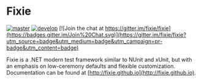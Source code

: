 # Fixie

[![master](https://ci.appveyor.com/api/projects/status/o5uuuqq6m61xudkw/branch/master?svg=true&pendingText=master%20-%20pending&passingText=master%20-%20passing&failingText=master%20-%20failing)](https://ci.appveyor.com/project/plioi/fixie/branch/master)
[![develop](https://ci.appveyor.com/api/projects/status/o5uuuqq6m61xudkw/branch/develop?svg=true&pendingText=develop%20-%20pending&passingText=develop%20-%20passing&failingText=develop%20-%20failing)](https://ci.appveyor.com/project/plioi/fixie/branch/develop)
[![Join the chat at https://gitter.im/fixie/fixie](https://badges.gitter.im/Join%20Chat.svg)](https://gitter.im/fixie/fixie?utm_source=badge&utm_medium=badge&utm_campaign=pr-badge&utm_content=badge)

Fixie is a .NET modern test framework similar to NUnit and xUnit, but with an emphasis on low-ceremony defaults and flexible customization. Documentation can be found at [http://fixie.github.io](http://fixie.github.io).

